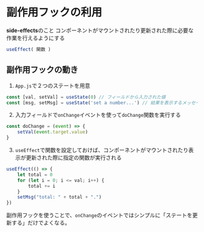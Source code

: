 # 副作用フックの利用
**side-effects**のこと
コンポーネントがマウントされたり更新された際に必要な作業を行えるようにする
```js
useEffect( 関数 )
```
## 副作用フックの動き
1. `App.js`で２つのステートを用意
```js
const [val, setVal] = useState(0) // フィールドから入力された値
const [msg, setMsg] = useState('set a number...') // 結果を表示するメッセージ
```
2. 入力フィールドで`onChange`イベントを使って`doChange`関数を実行する
```js
const doChange = (event) => {
    setVal(event.target.value)
}
```
3. `useEffect`で関数を設定しておけば、コンポーネントがマウントされたり表示が更新された際に指定の関数が実行される
```js
useEffect(() => {
    let total = 0
    for (let i = 0; i <= val; i++) {
        total += i
    }
    setMsg("total: " + total + ".")
})
```
副作用フックを使うことで、`onChange`のイベントではシンプルに「ステートを更新する」だけでよくなる。
